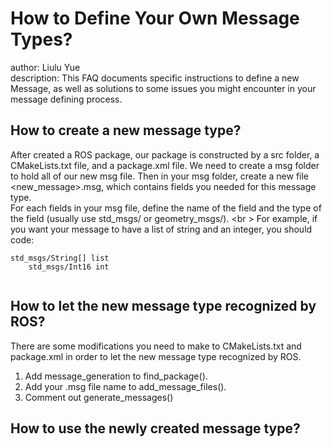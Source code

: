 # How to Define Your Own Message Types?
author: Liulu Yue <br />
description: This FAQ documents specific instructions to define a new Message, as well as solutions to some issues you might encounter in your message defining process.

## How to create a new message type?
After created a ROS package, our package is constructed by a src folder, a CMakeLists.txt file, and a package.xml file. We need to create a msg folder to hold all of our new msg file. Then in your msg folder, create a new file <new_message>.msg, which contains fields you needed for this message type. <br />
For each fields in your msg file, define the name of the field and the type of the field (usually use std_msgs/<Type> or geometry_msgs/<Type>). <br \>
  For example, if you want your message to have a list of string and an integer, you should code:
  <pre><code>std_msgs/String[] list
    std_msgs/Int16 int
  </code></pre>

## How to let the new message type recognized by ROS?
There are some modifications you need to make to CMakeLists.txt and package.xml in order to let the new message type recognized by ROS.
1. Add message_generation to find_package().
2. Add your .msg file name to add_message_files().
3. Comment out generate_messages()

## How to use the newly created message type?


